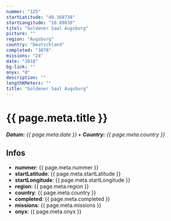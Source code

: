 ```yaml
---
nummer: "125"
startLatitude: "48.368734"
startLongitude: "10.89838"
titel: "Goldener Saal Augsburg"
picture: ""
region: "Augsburg"
country: "Deutschland"
completed: "3078"
missions: "24"
date: "2018"
bg-link: ""
onyx: "0"
description: ""
lengthKMeters: ""
title: "Goldener Saal Augsburg"
---
```


# {{ page.meta.title }}
_**Datum:** {{ page.meta.date }} • **Country:** {{ page.meta.country }}_

## Infos
- **nummer**: {{ page.meta.nummer }}
- **startLatitude**: {{ page.meta.startLatitude }}
- **startLongitude**: {{ page.meta.startLongitude }}
- **region**: {{ page.meta.region }}
- **country**: {{ page.meta.country }}
- **completed**: {{ page.meta.completed }}
- **missions**: {{ page.meta.missions }}
- **onyx**: {{ page.meta.onyx }}

